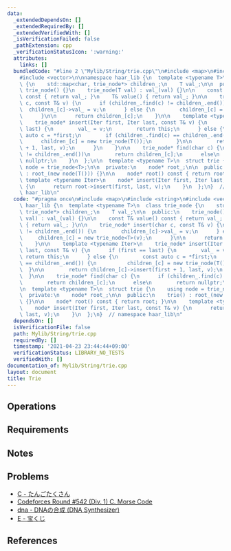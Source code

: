 ```yaml
---
data:
  _extendedDependsOn: []
  _extendedRequiredBy: []
  _extendedVerifiedWith: []
  _isVerificationFailed: false
  _pathExtension: cpp
  _verificationStatusIcon: ':warning:'
  attributes:
    links: []
  bundledCode: "#line 2 \"Mylib/String/trie.cpp\"\n#include <map>\n#include <string>\n\
    #include <vector>\n\nnamespace haar_lib {\n  template <typename T>\n  class trie_node\
    \ {\n    std::map<char, trie_node*> children_;\n    T val_;\n\n  public:\n   \
    \ trie_node() {}\n    trie_node(T val) : val_(val) {}\n\n    const T& value()\
    \ const { return val_; }\n    T& value() { return val_; }\n\n    trie_node* insert(char\
    \ c, const T& v) {\n      if (children_.find(c) != children_.end()) {\n      \
    \  children_[c]->val_ = v;\n      } else {\n        children_[c] = new trie_node<T>(v);\n\
    \      }\n\n      return children_[c];\n    }\n\n    template <typename Iter>\n\
    \    trie_node* insert(Iter first, Iter last, const T& v) {\n      if (first ==\
    \ last) {\n        val_ = v;\n        return this;\n      } else {\n        const\
    \ auto c = *first;\n        if (children_.find(c) == children_.end()) {\n    \
    \      children_[c] = new trie_node(T());\n        }\n\n        return children_[c]->insert(first\
    \ + 1, last, v);\n      }\n    }\n\n    trie_node* find(char c) {\n      if (children_.find(c)\
    \ != children_.end())\n        return children_[c];\n      else\n        return\
    \ nullptr;\n    }\n  };\n\n  template <typename T>\n  struct trie {\n    using\
    \ node = trie_node<T>;\n\n  private:\n    node* root_;\n\n  public:\n    trie()\
    \ : root_(new node(T())) {}\n\n    node* root() const { return root; }\n\n   \
    \ template <typename Iter>\n    node* insert(Iter first, Iter last, const T& v)\
    \ {\n      return root->insert(first, last, v);\n    }\n  };\n}  // namespace\
    \ haar_lib\n"
  code: "#pragma once\n#include <map>\n#include <string>\n#include <vector>\n\nnamespace\
    \ haar_lib {\n  template <typename T>\n  class trie_node {\n    std::map<char,\
    \ trie_node*> children_;\n    T val_;\n\n  public:\n    trie_node() {}\n    trie_node(T\
    \ val) : val_(val) {}\n\n    const T& value() const { return val_; }\n    T& value()\
    \ { return val_; }\n\n    trie_node* insert(char c, const T& v) {\n      if (children_.find(c)\
    \ != children_.end()) {\n        children_[c]->val_ = v;\n      } else {\n   \
    \     children_[c] = new trie_node<T>(v);\n      }\n\n      return children_[c];\n\
    \    }\n\n    template <typename Iter>\n    trie_node* insert(Iter first, Iter\
    \ last, const T& v) {\n      if (first == last) {\n        val_ = v;\n       \
    \ return this;\n      } else {\n        const auto c = *first;\n        if (children_.find(c)\
    \ == children_.end()) {\n          children_[c] = new trie_node(T());\n      \
    \  }\n\n        return children_[c]->insert(first + 1, last, v);\n      }\n  \
    \  }\n\n    trie_node* find(char c) {\n      if (children_.find(c) != children_.end())\n\
    \        return children_[c];\n      else\n        return nullptr;\n    }\n  };\n\
    \n  template <typename T>\n  struct trie {\n    using node = trie_node<T>;\n\n\
    \  private:\n    node* root_;\n\n  public:\n    trie() : root_(new node(T()))\
    \ {}\n\n    node* root() const { return root; }\n\n    template <typename Iter>\n\
    \    node* insert(Iter first, Iter last, const T& v) {\n      return root->insert(first,\
    \ last, v);\n    }\n  };\n}  // namespace haar_lib\n"
  dependsOn: []
  isVerificationFile: false
  path: Mylib/String/trie.cpp
  requiredBy: []
  timestamp: '2021-04-23 23:44:44+09:00'
  verificationStatus: LIBRARY_NO_TESTS
  verifiedWith: []
documentation_of: Mylib/String/trie.cpp
layout: document
title: Trie
---
```


## Operations

## Requirements

## Notes

## Problems

- [C - たんごたくさん](https://atcoder.jp/contests/tenka1-2016-final-open/tasks/tenka1_2016_final_c)
- [Codeforces Round #542 (Div. 1) C. Morse Code](https://codeforces.com/contest/1129/problem/C)
- [dna - DNAの合成 (DNA Synthesizer)](https://atcoder.jp/contests/joisc2010/tasks/joisc2010_dna)
- [E - 宝くじ](https://atcoder.jp/contests/utpc2014/tasks/utpc2014_e)

## References

